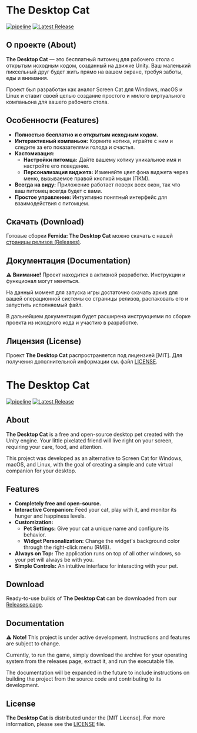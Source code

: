 # The Desktop Cat

[![pipeline](https://img.shields.io/badge/pipeline-passed-green.svg)](https://github.com/Lixher/Desktop-Cat/actions) [![Latest Release](https://img.shields.io/github/v/release/Lixher/Desktop-Cat)](https://github.com/Lixher/Desktop-Cat/releases)

## О проекте (About)

**The Desktop Cat** — это бесплатный питомец для рабочего стола с открытым исходным кодом, созданный на движке Unity. Ваш маленький пиксельный друг будет жить прямо на вашем экране, требуя заботы, еды и внимания.

Проект был разработан как аналог Screen Cat для Windows, macOS и Linux и ставит своей целью создание простого и милого виртуального компаньона для вашего рабочего стола.

## Особенности (Features)

*   **Полностью бесплатно и с открытым исходным кодом.**
*   **Интерактивный компаньон:** Кормите котика, играйте с ним и следите за его показателями голода и счастья.
*   **Кастомизация:**
    *   **Настройки питомца:** Дайте вашему котику уникальное имя и настройте его поведение.
    *   **Персонализация виджета:** Изменяйте цвет фона виджета через меню, вызываемое правой кнопкой мыши (ПКМ).
*   **Всегда на виду:** Приложение работает поверх всех окон, так что ваш питомец всегда будет с вами.
*   **Простое управление:** Интуитивно понятный интерфейс для взаимодействия с питомцем.

## Скачать (Download)

Готовые сборки **Femida: The Desktop Cat** можно скачать с нашей [страницы релизов (Releases)](https://github.com/Lixher/Desktop-Cat/releases).

## Документация (Documentation)

⚠️ **Внимание!** Проект находится в активной разработке. Инструкции и функционал могут меняться.

На данный момент для запуска игры достаточно скачать архив для вашей операционной системы со страницы релизов, распаковать его и запустить исполняемый файл.

В дальнейшем документация будет расширена инструкциями по сборке проекта из исходного кода и участию в разработке.

## Лицензия (License)

Проект **The Desktop Cat** распространяется под лицензией [MIT]. Для получения дополнительной информации см. файл [LICENSE](LICENSE).


# The Desktop Cat

[![pipeline](https://img.shields.io/badge/pipeline-passed-green.svg)](https://github.com/Lixher/Desktop-Cat/actions) [![Latest Release](https://img.shields.io/github/v/release/Lixher/Desktop-Cat)](https://github.com/Lixher/Desktop-Cat/releases)

## About

**The Desktop Cat** is a free and open-source desktop pet created with the Unity engine. Your little pixelated friend will live right on your screen, requiring your care, food, and attention.

This project was developed as an alternative to Screen Cat for Windows, macOS, and Linux, with the goal of creating a simple and cute virtual companion for your desktop.

## Features

*   **Completely free and open-source.**
*   **Interactive Companion:** Feed your cat, play with it, and monitor its hunger and happiness levels.
*   **Customization:**
    *   **Pet Settings:** Give your cat a unique name and configure its behavior.
    *   **Widget Personalization:** Change the widget's background color through the right-click menu (RMB).
*   **Always on Top:** The application runs on top of all other windows, so your pet will always be with you.
*   **Simple Controls:** An intuitive interface for interacting with your pet.

## Download

Ready-to-use builds of **The Desktop Cat** can be downloaded from our [Releases page](https://github.com/Lixher/Desktop-Cat/releases).

## Documentation

⚠️ **Note!** This project is under active development. Instructions and features are subject to change.

Currently, to run the game, simply download the archive for your operating system from the releases page, extract it, and run the executable file.

The documentation will be expanded in the future to include instructions on building the project from the source code and contributing to its development.

## License

**The Desktop Cat** is distributed under the [MIT License]. For more information, please see the [LICENSE](LICENSE) file.
